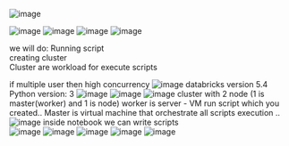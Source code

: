 ![image](https://user-images.githubusercontent.com/43515480/234464773-ae8080a3-ed64-4b19-bb44-10d273f3dece.png)

![image](https://user-images.githubusercontent.com/43515480/234462463-294cb4fd-8efd-44af-8088-12f6355abff3.png)
![image](https://user-images.githubusercontent.com/43515480/234462504-6e9c9a76-aad7-49e4-92de-813487b96356.png)
![image](https://user-images.githubusercontent.com/43515480/234462538-da794982-29f0-4c20-aa89-1ea2bbf5700b.png)
![image](https://user-images.githubusercontent.com/43515480/234462619-695d983a-0614-4881-9f59-050b8b7890f1.png)

we will do:
Running script  <br/>
creating cluster <br/>
Cluster are workload for execute scripts <br/>

if multiple user then high concurrency
![image](https://user-images.githubusercontent.com/43515480/234462856-f061650d-8de3-4a56-82b9-b92161cb27ca.png)
databricks version 5.4
Python version: 3
![image](https://user-images.githubusercontent.com/43515480/234462940-285979e9-1cb8-4e53-b647-c5c985f1d57b.png)
![image](https://user-images.githubusercontent.com/43515480/234463114-88bea42b-797f-4a47-8171-aa4c8c8ba925.png)
![image](https://user-images.githubusercontent.com/43515480/234463167-e5bd52a1-dadd-46b9-b225-52512334088e.png)
cluster with 2 node (1 is master(worker) and 1 is node)
worker is server - VM run script which you created..
Master is virtual machine that orchestrate all scripts execution ..
![image](https://user-images.githubusercontent.com/43515480/234463757-92903eea-e4dc-4099-b44d-7c4c62b95694.png)
inside notebook we can write scripts <br/>
![image](https://user-images.githubusercontent.com/43515480/234463852-707275cc-d1d8-41dd-bec4-eb08d319a82c.png)
![image](https://user-images.githubusercontent.com/43515480/234463909-9068f0d8-ed2b-48ab-a888-f2bb419555e4.png)
![image](https://user-images.githubusercontent.com/43515480/234464342-88b7bfa7-3bdc-4b43-b930-ba4a0b8742e7.png)
![image](https://user-images.githubusercontent.com/43515480/234464359-ae6e7cb9-2f75-40a4-a5f5-99dcd57fd72d.png)
![image](https://user-images.githubusercontent.com/43515480/234464670-35a7eda9-ed7b-453b-9c9d-a80137151b8c.png)
